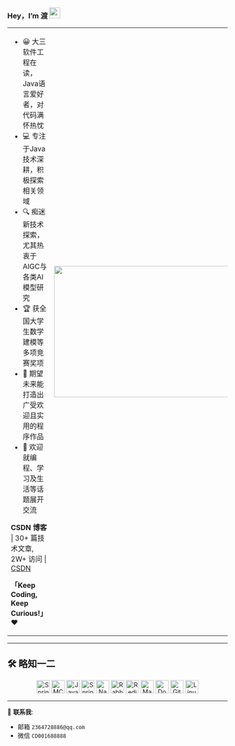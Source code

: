 ### Hey，I’m 渡 <img src="https://media.giphy.com/media/hvRJCLFzcasrR4ia7z/giphy.gif" width="25px">


<table>
<tr>
<td valign="top"  width="50%">

- 😀 大三软件工程在读，Java语言爱好者，对代码满怀热忱
- 💻 专注于Java技术深耕，积极探索相关领域
- 🔍 痴迷新技术探索，尤其热衷于AIGC与各类AI模型研究
- 🏆 获全国大学生数学建模等多项竞赛奖项
- 🌱 期望未来能打造出广受欢迎且实用的程序作品
- 💬 欢迎就编程、学习及生活等话题展开交流

**CSDN 博客** | 30+ 篇技术文章, 2W+ 访问 | [CSDN](https://blog.csdn.net/weixin_74224250?type=blog) 

  **「Keep Coding, Keep Curious!」** ❤️
</td>
<td valign="center"  width="100%" height="100%">
<img src="https://github.com/anzhihe/anzhihe/blob/main/.github/workflows/Le%20Petit%20Prince.gif" width="500" height="300">
</td>
</tr>
</table>

<hr/>

## 🛠️ 略知一二

<p align="center">
  <img src="https://img.shields.io/badge/SpringAI-6DB33F?logo=spring&logoColor=white" height="30" title="Spring AI" />
  <img src="https://img.shields.io/badge/MCP-FF9900?logo=code&logoColor=white" height="30" title="MCP" />
  <img src="https://cdn.jsdelivr.net/gh/devicons/devicon/icons/java/java-original.svg" width="30" title="Java" />
  <img src="https://cdn.jsdelivr.net/gh/devicons/devicon/icons/spring/spring-original.svg" width="30" title="Spring" />
  <img src="https://img.shields.io/badge/Nacos-00BFFF?logo=apache&logoColor=white" height="30" title="Nacos" />
  <img src="https://cdn.jsdelivr.net/gh/devicons/devicon/icons/rabbitmq/rabbitmq-original.svg" width="30" title="RabbitMQ" />
  <img src="https://cdn.jsdelivr.net/gh/devicons/devicon/icons/redis/redis-original.svg" width="30" title="Redis" />
  <img src="https://cdn.jsdelivr.net/gh/devicons/devicon/icons/maven/maven-original.svg" width="30" title="Maven" />
  <img src="https://cdn.jsdelivr.net/gh/devicons/devicon/icons/docker/docker-original.svg" width="30" title="Docker" />
  <img src="https://cdn.jsdelivr.net/gh/devicons/devicon/icons/git/git-original.svg" width="30" title="Git" />
  <img src="https://cdn.jsdelivr.net/gh/devicons/devicon/icons/linux/linux-original.svg" width="30" title="Linux" />

</p>

</table>

---

📧 **联系我**: 
 - 邮箱 `2364728886@qq.com`
 - 微信 `CD001688888`




